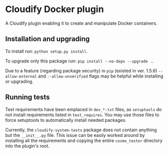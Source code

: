 Cloudify Docker plugin
======================

A Cloudify plugin enabling it to create and manipulate Docker containers.


Installation and upgrading
--------------------------

To install run: `python setup.py install`.

To upgrade only this package run: `pip install --no-deps --upgrade .`.

Due to a feature (regarding package security) in `pip` (existed in ver. 1.5.6)
`--allow-external` and `--allow-unverified` flags may be helpful while
installing or upgrading.


Running tests
-------------

Test requirements have been emplaced in `dev_*.txt` files, as `setuptools`
do not install requirements listed in `test_requires`. You may use those files
to force setuptools to automatically install needed packages.

Currently, the `cloudify-system-tests` package does not contain anything but
the `__init__.py` file. This issue can be easily worked around by installing
all the requirements and copying the entire `cosmo_tester` directory into
the plugin's root.
